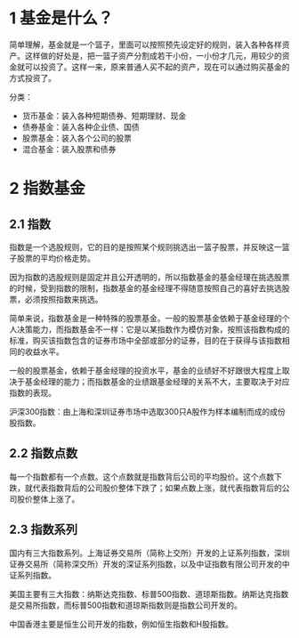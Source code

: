 # 1 基金是什么？
简单理解，基金就是一个篮子，里面可以按照预先设定好的规则，装入各种各样资产。这样做的好处是，把一篮子资产分割成若干小份，一小份才几元，用较少的资金就可以投资了。这样一来，原来普通人买不起的资产，现在可以通过购买基金的方式投资了。

分类：
- 货币基金：装入各种短期债券、短期理财、现金
- 债券基金：装入各种企业债、国债
- 股票基金：装入各个公司的股票
- 混合基金：装入股票和债券

# 2 指数基金
## 2.1 指数
指数是一个选股规则，它的目的是按照某个规则挑选出一篮子股票，并反映这一篮子股票的平均价格走势。

因为指数的选股规则是固定并且公开透明的，所以指数基金的基金经理在挑选股票的时候，受到指数的限制，指数基金的基金经理不得随意按照自己的喜好去挑选股票，必须按照指数来挑选。

简单来说，指数基金是一种特殊的股票基金。一般的股票基金依赖于基金经理的个人决策能力，而指数基金不一样：它是以某指数作为模仿对象，按照该指数构成的标准，购买该指数包含的证券市场中全部或部分的证券，目的在于获得与该指数相同的收益水平。

一般的股票基金，依赖于基金经理的投资水平，基金的业绩好不好跟很大程度上取决于基金经理的能力；而指数基金的业绩跟基金经理的关系不大，主要取决于对应指数的表现。

沪深300指数：由上海和深圳证券市场中选取300只A股作为样本编制而成的成份股指数。

## 2.2 指数点数
每一个指数都有一个点数。这个点数就是指数背后公司的平均股价。这个点数下跌，就代表指数背后的公司股价整体下跌了；如果点数上涨，就代表指数背后的公司股价整体上涨了。

## 2.3 指数系列
国内有三大指数系列。上海证券交易所（简称上交所）开发的上证系列指数，深圳证券交易所（简称深交所）开发的深证系列指数，以及中证指数有限公司开发的中证系列指数。

美国主要有三大指数：纳斯达克指数、标普500指数、道琼斯指数。纳斯达克指数是交易所指数，而标普500指数和道琼斯指数则是指数公司开发的。

中国香港主要是恒生公司开发的指数，例如恒生指数和H股指数。
